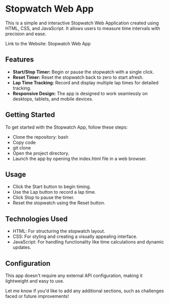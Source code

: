 # Stopwatch Web App

This is a simple and interactive Stopwatch Web Application created using HTML, CSS, and JavaScript. It allows users to measure time intervals with precision and ease.

Link to the Website: Stopwatch Web App

## Features
- **Start/Stop Timer:** Begin or pause the stopwatch with a single click.
- **Reset Timer:** Reset the stopwatch back to zero to start afresh.
- **Lap Time Tracking**: Record and display multiple lap times for detailed tracking.
- **Responsive Design:** The app is designed to work seamlessly on desktops, tablets, and mobile devices.

## Getting Started
To get started with the Stopwatch App, follow these steps:

- Clone the repository:
bash
- Copy code 
- git clone 
- Open the project directory.
- Launch the app by opening the index.html file in a web browser.

## Usage
- Click the Start button to begin timing.
- Use the Lap button to record a lap time.
- Click Stop to pause the timer.
- Reset the stopwatch using the Reset button.

## Technologies Used
- HTML: For structuring the stopwatch layout.
- CSS: For styling and creating a visually appealing interface.
- JavaScript: For handling functionality like time calculations and dynamic updates.

## Configuration
This app doesn't require any external API configuration, making it lightweight and easy to use.

Let me know if you'd like to add any additional sections, such as challenges faced or future improvements!
